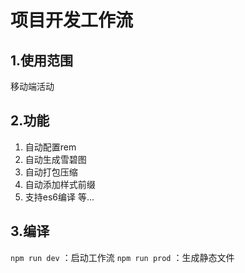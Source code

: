 # 项目开发工作流

## 1.使用范围
 
移动端活动


## 2.功能

1) 自动配置rem
2) 自动生成雪碧图
3) 自动打包压缩
4) 自动添加样式前缀
5) 支持es6编译
等...

## 3.编译

`npm run dev` ：启动工作流
`npm run prod` ：生成静态文件
